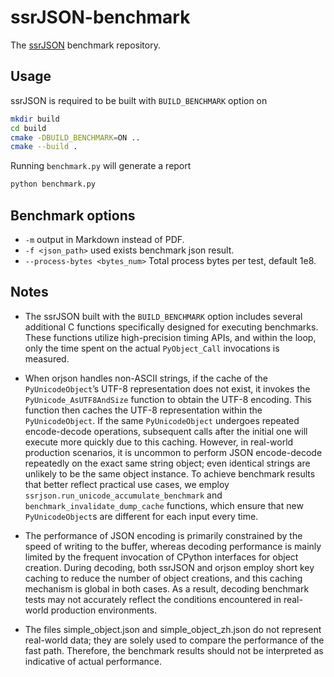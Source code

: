 # ssrJSON-benchmark

The [ssrJSON](https://github.com/Antares0982/ssrjson) benchmark repository.

## Usage

ssrJSON is required to be built with `BUILD_BENCHMARK` option on

```bash
mkdir build
cd build
cmake -DBUILD_BENCHMARK=ON ..
cmake --build .
```

Running `benchmark.py` will generate a report

```bash
python benchmark.py
```

## Benchmark options

- `-m` output in Markdown instead of PDF.
- `-f <json_path>` used exists benchmark json result.
- `--process-bytes <bytes_num>` Total process bytes per test, default 1e8.

## Notes

* The ssrJSON built with the `BUILD_BENCHMARK` option includes several additional C functions specifically designed for executing benchmarks. These functions utilize high-precision timing APIs, and within the loop, only the time spent on the actual `PyObject_Call` invocations is measured.
* When orjson handles non-ASCII strings, if the cache of the `PyUnicodeObject`’s UTF-8 representation does not exist, it invokes the `PyUnicode_AsUTF8AndSize` function to obtain the UTF-8 encoding. This function then caches the UTF-8 representation within the `PyUnicodeObject`. If the same `PyUnicodeObject` undergoes repeated encode-decode operations, subsequent calls after the initial one will execute more quickly due to this caching. However, in real-world production scenarios, it is uncommon to perform JSON encode-decode repeatedly on the exact same string object; even identical strings are unlikely to be the same object instance. To achieve benchmark results that better reflect practical use cases, we employ `ssrjson.run_unicode_accumulate_benchmark` and `benchmark_invalidate_dump_cache` functions, which ensure that new `PyUnicodeObject`s are different for each input every time.

* The performance of JSON encoding is primarily constrained by the speed of writing to the buffer, whereas decoding performance is mainly limited by the frequent invocation of CPython interfaces for object creation. During decoding, both ssrJSON and orjson employ short key caching to reduce the number of object creations, and this caching mechanism is global in both cases. As a result, decoding benchmark tests may not accurately reflect the conditions encountered in real-world production environments.

* The files simple_object.json and simple_object_zh.json do not represent real-world data; they are solely used to compare the performance of the fast path. Therefore, the benchmark results should not be interpreted as indicative of actual performance.

